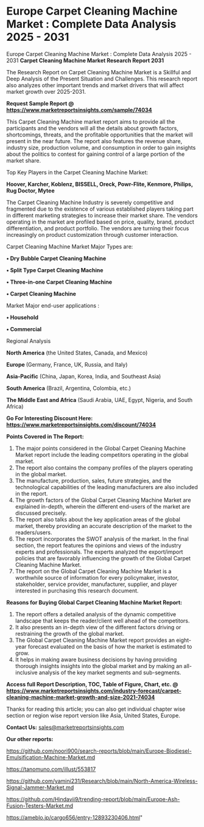 # Europe Carpet Cleaning Machine Market : Complete Data Analysis 2025 - 2031
Europe Carpet Cleaning Machine Market : Complete Data Analysis 2025 - 2031
<strong>Carpet Cleaning Machine Market Research Report 2031</strong>

The Research Report on Carpet Cleaning Machine Market is a Skillful and Deep Analysis of the Present Situation and Challenges. This research report also analyzes other important trends and market drivers that will affect market growth over 2025-2031.

<strong>Request Sample Report @ <a href=https://www.marketreportsinsights.com/sample/74034>https://www.marketreportsinsights.com/sample/74034</a></strong>

This Carpet Cleaning Machine market report aims to provide all the participants and the vendors will all the details about growth factors, shortcomings, threats, and the profitable opportunities that the market will present in the near future. The report also features the revenue share, industry size, production volume, and consumption in order to gain insights about the politics to contest for gaining control of a large portion of the market share.

Top Key Players in the Carpet Cleaning Machine Market:

<strong>Hoover, Karcher, Koblenz, BISSELL, Oreck, Powr-Flite, Kenmore, Philips, Rug Doctor, Mytee</strong>

The Carpet Cleaning Machine Industry is severely competitive and fragmented due to the existence of various established players taking part in different marketing strategies to increase their market share. The vendors operating in the market are profiled based on price, quality, brand, product differentiation, and product portfolio. The vendors are turning their focus increasingly on product customization through customer interaction.

Carpet Cleaning Machine Market Major Types are:

<strong>• Dry Bubble Carpet Cleaning Machine

• Split Type Carpet Cleaning Machine

• Three-in-one Carpet Cleaning Machine

• Carpet Cleaning Machine</strong>

Market Major end-user applications :

<strong>• Household

• Commercial</strong>

Regional Analysis

</u><strong><b>North America</b></strong> (the United States, Canada, and Mexico)

<strong><b>Europe </b></strong>(Germany, France, UK, Russia, and Italy)

<strong><b>Asia-Pacific</b></strong> (China, Japan, Korea, India, and Southeast Asia)

<strong><b>South America</b></strong> (Brazil, Argentina, Colombia, etc.)

<strong><b>The Middle East and Africa</b></strong> (Saudi Arabia, UAE, Egypt, Nigeria, and South Africa)

<strong>Go For Interesting Discount Here: <a href=https://www.marketreportsinsights.com/discount/74034>https://www.marketreportsinsights.com/discount/74034</a></strong>

<strong>Points Covered in The Report:</strong>
<ol>
  <li>The major points considered in the Global Carpet Cleaning Machine Market report include the leading competitors operating in the global market.</li>
  <li>The report also contains the company profiles of the players operating in the global market.</li>
  <li>The manufacture, production, sales, future strategies, and the technological capabilities of the leading manufacturers are also included in the report.</li>
  <li>The growth factors of the Global Carpet Cleaning Machine Market are explained in-depth, wherein the different end-users of the market are discussed precisely.</li>
  <li>The report also talks about the key application areas of the global market, thereby providing an accurate description of the market to the readers/users.</li>
  <li>The report incorporates the SWOT analysis of the market. In the final section, the report features the opinions and views of the industry experts and professionals. The experts analyzed the export/import policies that are favorably influencing the growth of the Global Carpet Cleaning Machine Market.</li>
  <li>The report on the Global Carpet Cleaning Machine Market is a worthwhile source of information for every policymaker, investor, stakeholder, service provider, manufacturer, supplier, and player interested in purchasing this research document.</li>
</ol>
<strong>Reasons for Buying Global Carpet Cleaning Machine Market Report:</strong>

<ol>
  <li>The report offers a detailed analysis of the dynamic competitive landscape that keeps the reader/client well ahead of the competitors.</li>
  <li>It also presents an in-depth view of the different factors driving or restraining the growth of the global market.</li>
  <li>The Global Carpet Cleaning Machine Market report provides an eight-year forecast evaluated on the basis of how the market is estimated to grow.</li>
  <li>It helps in making aware business decisions by having providing thorough insights insights into the global market and by making an all-inclusive analysis of the key market segments and sub-segments.</li>
</ol>
<strong>Access full Report Description, TOC, Table of Figure, Chart, etc. @ <a href=https://www.marketreportsinsights.com/industry-forecast/carpet-cleaning-machine-market-growth-and-size-2021-74034>https://www.marketreportsinsights.com/industry-forecast/carpet-cleaning-machine-market-growth-and-size-2021-74034</a></strong>


Thanks for reading this article; you can also get individual chapter wise section or region wise report version like Asia, United States, Europe.

<strong>Contact Us:</strong>
sales@marketreportsinsights.com

<strong>Our other reports:</strong>

<a href=https://github.com/noori900/search-reports/blob/main/Europe-Biodiesel-Emulsification-Machine-Market.md>https://github.com/noori900/search-reports/blob/main/Europe-Biodiesel-Emulsification-Machine-Market.md</a>

<a href=https://tanomuno.com/illust/553817>https://tanomuno.com/illust/553817</a>

<a href=https://github.com/yamini231/Research/blob/main/North-America-Wireless-Signal-Jammer-Market.md>https://github.com/yamini231/Research/blob/main/North-America-Wireless-Signal-Jammer-Market.md</a>

<a href=https://github.com/Hindavii9/trending-report/blob/main/Europe-Ash-Fusion-Testers-Market.md>https://github.com/Hindavii9/trending-report/blob/main/Europe-Ash-Fusion-Testers-Market.md</a>

<a href=https://ameblo.jp/cargo656/entry-12893230406.html>https://ameblo.jp/cargo656/entry-12893230406.html</a>"
